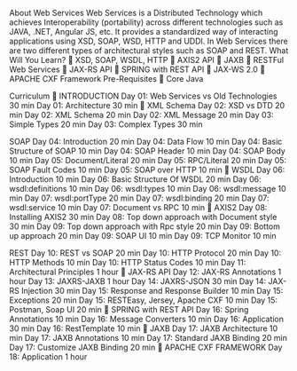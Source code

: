 About Web Services
Web Services is a Distributed Technology which achieves Interoperability (portability) across
different technologies such as JAVA, .NET, Angular JS, etc. It provides a standardized way of
interacting applications using XSD, SOAP, WSD, HTTP and UDDI. In Web Services there are two
different types of architectural styles such as SOAP and REST.
What Will You Learn?
 XSD, SOAP, WSDL, HTTP
 AXIS2 API
 JAXB
 RESTFul Web Services
 JAX-RS API
 SPRING with REST API
 JAX-WS 2.0
 APACHE CXF Framework
Pre-Requisites
 Core Java

Curriculum
 INTRODUCTION
Day 01: Web Services vs Old Technologies 30 min
Day 01: Architecture 30 min
 XML Schema
Day 02: XSD vs DTD 20 min
Day 02: XML Schema 20 min
Day 02: XML Message 20 min
Day 03: Simple Types 20 min
Day 03: Complex Types 30 min

SOAP
Day 04: Introduction 20 min
Day 04: Data Flow 10 min
Day 04: Basic Structure of SOAP 10 min
Day 04: SOAP Header 10 min
Day 04: SOAP Body 10 min
Day 05: Document/Literal 20 min
Day 05: RPC/Literal 20 min
Day 05: SOAP Fault Codes 10 min
Day 05: SOAP over HTTP 10 min
 WSDL
Day 06: Introduction 10 min
Day 06: Basic Structure Of WSDL 20 min
Day 06: wsdl:definitions 10 min
Day 06: wsdl:types 10 min
Day 06: wsdl:message 10 min
Day 07: wsdl:portType 20 min
Day 07: wsdl:binding 20 min
Day 07: wsdl:service 10 min
Day 07: Document vs RPC 10 min
 AXIS2
Day 08: Installing AXIS2 30 min
Day 08: Top down approach with Document style 30 min
Day 09: Top down approach with Rpc style 20 min
Day 09: Bottom up approach 20 min
Day 09: SOAP UI 10 min
Day 09: TCP Monitor 10 min

REST
Day 10: REST vs SOAP 20 min
Day 10: HTTP Protocol 20 min
Day 10: HTTP Methods 10 min
Day 10: HTTP Status Codes 10 min
Day 11: Architectural Principles 1 hour
 JAX-RS API
Day 12: JAX-RS Annotations 1 hour
Day 13: JAXRS-JAXB 1 hour
Day 14: JAXRS-JSON 30 min
Day 14: JAX-RS Injection 30 min
Day 15: Response and Response Builder 10 min
Day 15: Exceptions 20 min
Day 15: RESTEasy, Jersey, Apache CXF 10 min
Day 15: Postman, Soap UI 20 min
 SPRING with REST API
Day 16: Spring Annotations 10 min
Day 16: Message Converters 10 min
Day 16: Application 30 min
Day 16: RestTemplate 10 min
 JAXB
Day 17: JAXB Architecture 10 min
Day 17: JAXB Annotations 10 min
Day 17: Standard JAXB Binding 20 min
Day 17: Customize JAXB Binding 20 min
 APACHE CXF FRAMEWORK
Day 18: Application 1 hour